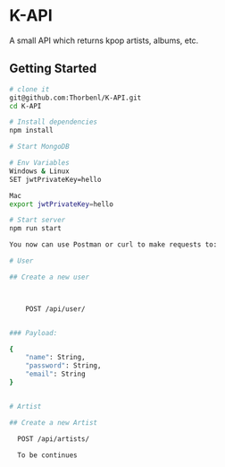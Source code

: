 # K-API
A small API which returns kpop artists, albums, etc.

Getting Started
---------------

```sh
# clone it
git@github.com:Thorbenl/K-API.git
cd K-API

# Install dependencies
npm install

# Start MongoDB

# Env Variables
Windows & Linux
SET jwtPrivateKey=hello

Mac
export jwtPrivateKey=hello

# Start server
npm run start

You now can use Postman or curl to make requests to:

# User

## Create a new user



	POST /api/user/


### Payload:

{
	"name": String, 
	"password": String,
	"email": String
}


# Artist

## Create a new Artist

  POST /api/artists/
  
  To be continues
